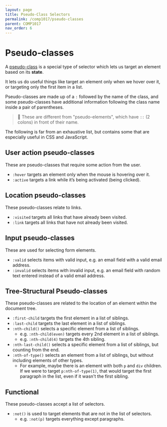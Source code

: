 ```yaml
---
layout: page
title: Pseudo-Class Selectors
permalink: /comp1017/pseudo-classes
parent: COMP1017
nav_order: 6
---
```


# Pseudo-classes

A [pseudo-class](https://developer.mozilla.org/en-US/docs/Web/CSS/Pseudo-classes) is a special type of selector which lets us target an element based on its **state**.

It lets us do useful things like target an element only when we hover over it, or targeting only the first item in a list.

Pseudo-classes are made up of a `:` followed by the name of the class, and some pseudo-classes have additional information following the class name inside a pair of parentheses.

> 📒 These are different from "pseudo-elements", which have `::` (2 colons) in front of their name.

The following is far from an exhaustive list, but contains some that are especially useful in CSS and JavaScript.

## User action pseudo-classes
These are pseudo-classes that require some action from the user.

- `:hover` targets an element only when the mouse is hovering over it. 
- `:active` targets a link while it’s being activated (being clicked). 

## Location pseudo-classes
These pseudo-classes relate to links.

- `:visited` targets all links that have already been visited.
- `:link` targets all links that have not already been visited.

## Input pseudo-classes
These are used for selecting form elements.

- `:valid` selects items with valid input, e.g. an email field with a valid email address.
- `:invalid` selects items with invalid input, e.g. an email field with random text entered instead of a valid email address.

## Tree-Structural Pseudo-classes
These pseudo-classes are related to the location of an element within the document tree.

- `:first-child` targets the first element in a list of siblings.
- `:last-child` targets the last element in a list of siblings.
- `:nth-child()` selects a specific element from a list of siblings.
	- e.g. `:nth-child(even)` targets every 2nd element in a list of siblings.
	- e.g. `:nth-child(4)` targets the 4th sibling.
- `:nth-last-child()` selects a specific element from a list of siblings, but counting from the end.
- `:nth-of-type()` selects an element from a list of siblings, but without including elements of other types.
	- For example, maybe there is an element with both `p` and `div` children. If we were to target `p:nth-of-type(1)`, that would target the first paragraph in the list, even if it wasn't the first sibling.

## Functional
These pseudo-classes accept a list of selectors.

- `:not()` is used to target elements that are not in the list of selectors. 
	- e.g. `:not(p)` targets everything except paragraphs.








